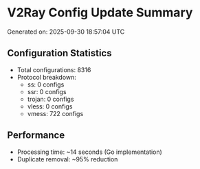 # V2Ray Config Update Summary
Generated on: 2025-09-30 18:57:04 UTC

## Configuration Statistics
- Total configurations: 8316
- Protocol breakdown:
  - ss: 0 configs
  - ssr: 0 configs
  - trojan: 0 configs
  - vless: 0 configs
  - vmess: 722 configs

## Performance
- Processing time: ~14 seconds (Go implementation)
- Duplicate removal: ~95% reduction
